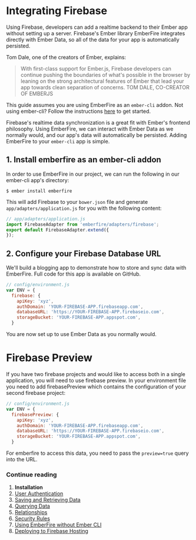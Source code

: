 # Integrating Firebase

Using Firebase, developers can add a realtime backend to their Ember app without setting up a server. Firebase's Ember library EmberFire integrates directly with Ember Data, so all of the data for your app is automatically persisted.

Tom Dale, one of the creators of Ember, explains:

> With first-class support for Ember.js, Firebase developers can continue pushing the boundaries of what's possible in the browser by leaning on the strong architectural features of Ember that lead your app towards clean separation of concerns.
TOM DALE, CO-CREATOR OF EMBERJS

This guide assumes you are using EmberFire as an `ember-cli` addon. Not using ember-cli? Follow the instructions [here](without-ember-cli.md) to get started.

Firebase's realtime data synchronization is a great fit with Ember's frontend philosophy. Using EmberFire, we can interact with Ember Data as we normally would, and our app's data will automatically be persisted. Adding EmberFire to your `ember-cli` app is simple.


## 1. Install emberfire as an ember-cli addon

In order to use EmberFire in our project, we can run the following in our ember-cli app's directory:

```
$ ember install emberfire
```

This will add Firebase to your `bower.json` file and generate `app/adapters/application.js` for you with the following content:


```js
// app/adapters/application.js
import FirebaseAdapter from 'emberfire/adapters/firebase';
export default FirebaseAdapter.extend({
});
```


## 2. Configure your Firebase Database URL

We'll build a blogging app to demonstrate how to store and sync data with EmberFire. Full code for this app is available on GitHub.

```js
// config/environment.js
var ENV = {
  firebase: {
    apiKey: 'xyz',
    authDomain: 'YOUR-FIREBASE-APP.firebaseapp.com',
    databaseURL: 'https://YOUR-FIREBASE-APP.firebaseio.com',
    storageBucket: 'YOUR-FIREBASE-APP.appspot.com',
  }
```

You are now set up to use Ember Data as you normally would.

# Firebase Preview
If you have two firebase projects and would like to access both in a single application, you will need to use firebase preview. In your environment file you need to add firebasePreview which contains the configuration of your second firebase project:

```js
// config/environment.js
var ENV = {
  firebasePreview: {
    apiKey: 'xyz',
    authDomain: 'YOUR-FIREBASE-APP.firebaseapp.com',
    databaseURL: 'https://YOUR-FIREBASE-APP.firebaseio.com',
    storageBucket: 'YOUR-FIREBASE-APP.appspot.com',
  }
```

For emberfire to access this data, you need to pass the ```preview=true``` query into the URL.

### Continue reading

1. **Installation**
1. [User Authentication](authentication.md)
1. [Saving and Retrieving Data](saving-and-retrieving-data.md)
1. [Querying Data](querying-data.md)
1. [Relationships](relationships.md)
1. [Security Rules](security-rules.md)
1. [Using EmberFire without Ember CLI](without-ember-cli.md)
1. [Deploying to Firebase Hosting](deploying-to-firebase-hosting.md)
